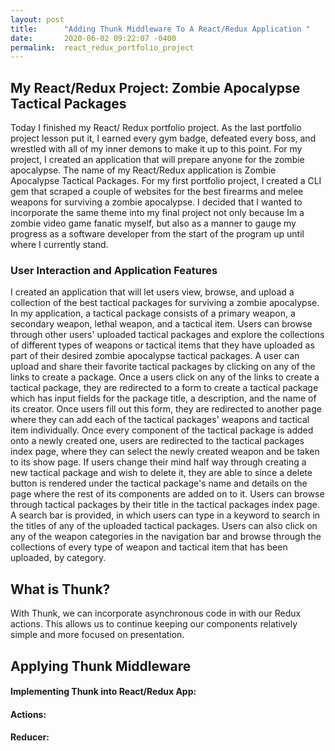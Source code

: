 ```yaml
---
layout: post
title:      "Adding Thunk Middleware To A React/Redux Application "
date:       2020-06-02 09:22:07 -0400
permalink:  react_redux_portfolio_project
---
```


## My React/Redux Project: Zombie Apocalypse Tactical Packages 
Today I finished my React/ Redux portfolio project. As the last portfolio project lesson put it, I earned every gym badge, defeated every boss, and wrestled with all of my inner demons to make it up to this point. For my project, I created an application that will prepare anyone for the zombie apocalypse. The name of my React/Redux application is Zombie Apocalypse Tactical Packages. For my first portfolio project, I created a CLI gem that scraped a couple of websites for the best firearms and melee weapons for surviving a zombie apocalypse. I decided that I wanted to incorporate the same theme into my final project not only because Im a zombie video game fanatic myself, but also as a manner to gauge my progress as a software developer from the start of the program up until where I currently stand.

### User Interaction and Application Features 

I created an application that will let users view, browse, and upload a collection of the best tactical packages for surviving a zombie apocalypse. In my application, a tactical package consists of a primary weapon, a secondary weapon, lethal weapon, and a tactical item. Users can browse through other users' uploaded tactical packages and explore the collections of different types of weapons or tactical items that they have uploaded as part of their desired zombie apocalypse tactical packages. A user can upload and share their favorite tactical packages by clicking on any of the links to create a package. Once a users click on any of the links to create a tactical package, they are redirected to a form to create a tactical package which has input fields for the package title, a description, and the name of its creator. Once users fill out this form, they are redirected to another page where they can add each of the tactical packages' weapons and tactical item individually. Once every component of the tactical package is added onto a newly created one, users are redirected to the tactical packages index page, where they can select the newly created weapon and be taken to its show page. If users change their mind half way through creating a new tactical package and wish to delete it, they are able to since a delete button is rendered under the tactical package's name and details on the page where the rest of its components are added on to it. Users can browse through tactical packages by their title in the tactical packages index page. A search bar is provided, in which users can type in a keyword to search in the titles of any of the uploaded tactical packages. Users can also click on any of the weapon categories in the navigation bar and browse through the collections of every type of weapon and tactical item that has been uploaded, by category.  
  
## What is Thunk? 
With Thunk, we can incorporate asynchronous code in with our Redux actions. This allows us to continue keeping our components relatively simple and more focused on presentation.
## Applying Thunk Middleware 
#### Implementing Thunk into React/Redux App:
<script src="https://gist.github.com/chrisbaptiste83/da820a92e2fee0169c5dde8e6aaeac32.js"></script> 

#### Actions: 
<script src="https://gist.github.com/chrisbaptiste83/30e93a3c5d65e0af01eebb9553b2722a.js"></script> 

#### Reducer: 
<script src="https://gist.github.com/chrisbaptiste83/699e1dfa4f9d8b0b93d9648c1db9c7f5.js"></script>

